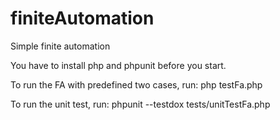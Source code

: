 # finiteAutomation
Simple finite automation

You have to install php and phpunit before you start. 

To run the FA with predefined two cases, run:
php testFa.php

To run the unit test, run:
phpunit --testdox  tests/unitTestFa.php 

